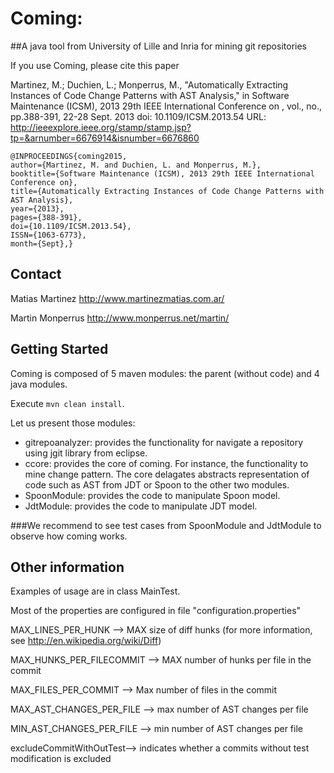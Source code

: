 Coming:
========= 
##A java tool from University of Lille and Inria for mining git repositories

If you use Coming, please cite this paper 

Martinez, M.; Duchien, L.; Monperrus, M., "Automatically Extracting Instances of Code Change Patterns with AST Analysis," in Software Maintenance (ICSM), 2013 29th IEEE International Conference on , vol., no., pp.388-391, 22-28 Sept. 2013
doi: 10.1109/ICSM.2013.54
URL: http://ieeexplore.ieee.org/stamp/stamp.jsp?tp=&arnumber=6676914&isnumber=6676860

    @INPROCEEDINGS{coming2015, 
    author={Martinez, M. and Duchien, L. and Monperrus, M.}, 
    booktitle={Software Maintenance (ICSM), 2013 29th IEEE International Conference on}, 
    title={Automatically Extracting Instances of Code Change Patterns with AST Analysis}, 
    year={2013}, 
    pages={388-391},
    doi={10.1109/ICSM.2013.54}, 
    ISSN={1063-6773}, 
    month={Sept},}


Contact
--------
Matias Martinez http://www.martinezmatias.com.ar/

Martin Monperrus http://www.monperrus.net/martin/

Getting Started
------
Coming is composed of 5 maven modules: the parent (without code) and 4 java modules.

Execute `mvn clean install`.

Let us present those modules:
*  gitrepoanalyzer: provides the functionality for navigate a repository using jgit library from eclipse.
* ccore: provides the core of coming. For instance, the functionality to mine change pattern. The core delagates abstracts representation of code such as AST from JDT or Spoon to the other two modules.
* SpoonModule: provides the code to manipulate Spoon  model. 
* JdtModule: provides the code to manipulate JDT model.

###We recommend to see test cases from SpoonModule and JdtModule to observe how coming works.

Other information
---------
Examples of usage are in class MainTest.

Most of the properties are configured in file "configuration.properties"

MAX_LINES_PER_HUNK --> MAX size of diff hunks (for more information, see http://en.wikipedia.org/wiki/Diff)

MAX_HUNKS_PER_FILECOMMIT --> MAX number of hunks per file in the commit

MAX_FILES_PER_COMMIT --> Max number of files in the commit 

MAX_AST_CHANGES_PER_FILE --> max number of AST changes per file

MIN_AST_CHANGES_PER_FILE --> min number of AST changes per file

excludeCommitWithOutTest--> indicates whether a commits without test modification is excluded
